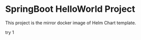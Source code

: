 # SpringBoot HelloWorld Project
 
This project is the mirror docker image of Helm Chart template.

try 1

